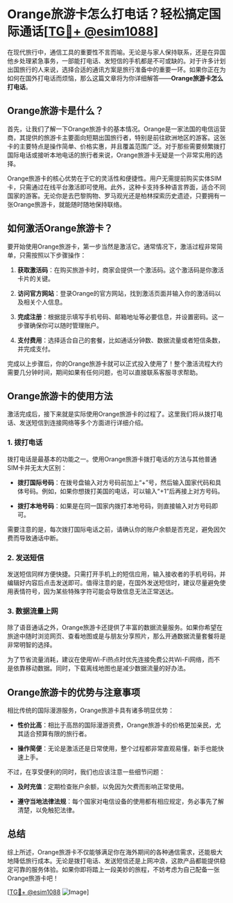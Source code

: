# Orange旅游卡怎么打电话？轻松搞定国际通话[[TG💪+ @esim1088](https://t.me/s/esim1088)]

在现代旅行中，通信工具的重要性不言而喻。无论是与家人保持联系，还是在异国他乡处理紧急事务，一部能打电话、发短信的手机都是不可或缺的。对于许多计划出国旅行的人来说，选择合适的通讯方案是旅行准备中的重要一环。如果你正在为如何在国外打电话而烦恼，那么这篇文章将为你详细解答——**Orange旅游卡怎么打电话**。

## Orange旅游卡是什么？

首先，让我们了解一下Orange旅游卡的基本情况。Orange是一家法国的电信运营商，其提供的旅游卡主要面向短期出国旅行者，特别是前往欧洲地区的游客。这张卡的主要特点是操作简单、价格实惠，并且覆盖范围广泛。对于那些需要频繁拨打国际电话或接听本地电话的旅行者来说，Orange旅游卡无疑是一个非常实用的选择。

Orange旅游卡的核心优势在于它的灵活性和便捷性。用户无需提前购买实体SIM卡，只需通过在线平台激活即可使用。此外，这种卡支持多种语言界面，适合不同国家的游客。无论你是去巴黎购物、罗马观光还是柏林探索历史遗迹，只要拥有一张Orange旅游卡，就能随时随地保持联络。

## 如何激活Orange旅游卡？

要开始使用Orange旅游卡，第一步当然是激活它。通常情况下，激活过程非常简单，只需按照以下步骤操作：

1. **获取激活码**：在购买旅游卡时，商家会提供一个激活码。这个激活码是你激活卡片的关键。
   
2. **访问官方网站**：登录Orange的官方网站，找到激活页面并输入你的激活码以及相关个人信息。

3. **完成注册**：根据提示填写手机号码、邮箱地址等必要信息，并设置密码。这一步骤确保你可以随时管理账户。

4. **支付费用**：选择适合自己的套餐，比如通话分钟数、数据流量或者短信条数，并完成支付。

完成以上步骤后，你的Orange旅游卡就可以正式投入使用了！整个激活流程大约需要几分钟时间，期间如果有任何问题，也可以直接联系客服寻求帮助。

## Orange旅游卡的使用方法

激活完成后，接下来就是实际使用Orange旅游卡的过程了。这里我们将从拨打电话、发送短信到连接网络等多个方面进行详细介绍。

### 1. 拨打电话

拨打电话是最基本的功能之一。使用Orange旅游卡拨打电话的方法与其他普通SIM卡并无太大区别：

- **拨打国际号码**：在拨号盘输入对方号码前加上“+”号，然后输入国家代码和具体号码。例如，如果你想拨打美国的电话，可以输入“+1”后再接上对方号码。
  
- **拨打本地号码**：如果是在同一国家内拨打本地号码，则直接输入对方号码即可。

需要注意的是，每次拨打国际电话之前，请确认你的账户余额是否充足，避免因欠费而导致通话中断。

### 2. 发送短信

发送短信同样方便快捷。只需打开手机上的短信应用，输入接收者的手机号码，并编辑好内容后点击发送即可。值得注意的是，在国外发送短信时，建议尽量避免使用表情符号，因为某些特殊字符可能会导致信息无法正常送达。

### 3. 数据流量上网

除了语音通话之外，Orange旅游卡还提供了丰富的数据流量服务。如果你希望在旅途中随时浏览网页、查看地图或是与朋友分享照片，那么开通数据流量套餐将是非常明智的选择。

为了节省流量消耗，建议在使用Wi-Fi热点时优先连接免费公共Wi-Fi网络，而不是依靠移动数据。同时，下载离线地图也是减少数据流量的好办法。

## Orange旅游卡的优势与注意事项

相比传统的国际漫游服务，Orange旅游卡具有诸多明显优势：

- **性价比高**：相比于高昂的国际漫游资费，Orange旅游卡的价格更加亲民，尤其适合预算有限的旅行者。
  
- **操作简便**：无论是激活还是日常使用，整个过程都非常直观易懂，新手也能快速上手。

不过，在享受便利的同时，我们也应该注意一些细节问题：

- **及时充值**：定期检查账户余额，以免因为欠费而影响正常使用。
  
- **遵守当地法律法规**：每个国家对电信设备的使用都有相应规定，务必事先了解清楚，以免触犯法律。

## 总结

综上所述，Orange旅游卡不仅能够满足你在海外期间的各种通信需求，还能极大地降低旅行成本。无论是拨打电话、发送短信还是上网冲浪，这款产品都能提供稳定可靠的服务体验。如果你即将踏上一段美妙的旅程，不妨考虑为自己配备一张Orange旅游卡吧！

[[TG💪+ @esim1088](https://t.me/s/esim1088) ![Image](https://i.postimg.cc/4NQfJmqS/Snipaste-2025-05-13-00-14-12.png)]